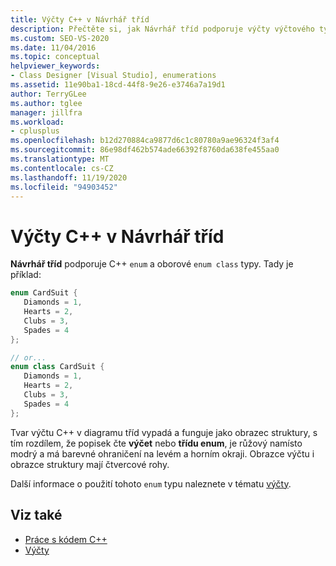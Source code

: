 ```yaml
---
title: Výčty C++ v Návrhář tříd
description: Přečtěte si, jak Návrhář tříd podporuje výčty výčtového typu C++ a vymezené třídy výčtu.
ms.custom: SEO-VS-2020
ms.date: 11/04/2016
ms.topic: conceptual
helpviewer_keywords:
- Class Designer [Visual Studio], enumerations
ms.assetid: 11e90ba1-18cd-44f8-9e26-e3746a7a19d1
author: TerryGLee
ms.author: tglee
manager: jillfra
ms.workload:
- cplusplus
ms.openlocfilehash: b12d270884ca9877d6c1c80780a9ae96324f3af4
ms.sourcegitcommit: 86e98df462b574ade66392f8760da638fe455aa0
ms.translationtype: MT
ms.contentlocale: cs-CZ
ms.lasthandoff: 11/19/2020
ms.locfileid: "94903452"
---
```

# <a name="c-enumerations-in-class-designer"></a>Výčty C++ v Návrhář tříd

**Návrhář tříd** podporuje C++ `enum` a oborové `enum class` typy. Tady je příklad:

```cpp
enum CardSuit {
   Diamonds = 1,
   Hearts = 2,
   Clubs = 3,
   Spades = 4
};

// or...
enum class CardSuit {
   Diamonds = 1,
   Hearts = 2,
   Clubs = 3,
   Spades = 4
};
```

Tvar výčtu C++ v diagramu tříd vypadá a funguje jako obrazec struktury, s tím rozdílem, že popisek čte **výčet** nebo **třídu enum**, je růžový namísto modrý a má barevné ohraničení na levém a horním okraji. Obrazce výčtu i obrazce struktury mají čtvercové rohy.

Další informace o použití tohoto `enum` typu naleznete v tématu [výčty](/cpp/cpp/enumerations-cpp).

## <a name="see-also"></a>Viz také

- [Práce s kódem C++](working-with-visual-cpp-code.md)
- [Výčty](/cpp/cpp/enumerations-cpp)
